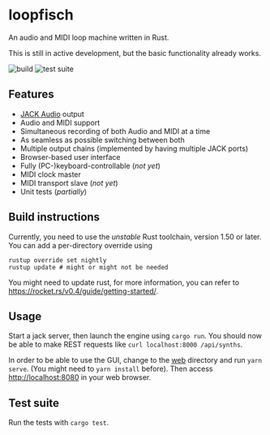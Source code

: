 loopfisch
=========

An audio and MIDI loop machine written in Rust.

This is still in active development, but the basic functionality already works.

![build](https://github.com/Windfisch/loopfisch/workflows/build/badge.svg)
![test suite](https://github.com/Windfisch/loopfisch/workflows/test%20suite/badge.svg)

Features
--------

- [JACK Audio](https://jackaudio.org) output
- Audio and MIDI support
- Simultaneous recording of both Audio and MIDI at a time
- As seamless as possible switching between both
- Multiple output chains (implemented by having multiple JACK ports)
- Browser-based user interface
- Fully (PC-)keyboard-controllable (_not yet_)
- MIDI clock master
- MIDI transport slave (_not yet_)
- Unit tests (_partially_)

Build instructions
------------------

Currently, you need to use the *unstable* Rust toolchain, version 1.50 or later. 
You can add a per-directory override using

```
rustup override set nightly
rustup update # might or might not be needed
```

You might need to update rust, for more information, you can refer to
https://rocket.rs/v0.4/guide/getting-started/.

Usage
-----

Start a jack server, then launch the engine using `cargo run`. You should now be able to make REST requests
like `curl localhost:8000 /api/synths`.

In order to be able to use the GUI, change to the [web](web) directory and run `yarn serve`. (You might need to `yarn install` before). Then access [http://localhost:8080](http://localhost:8080) in your web browser.

Test suite
----------

Run the tests with `cargo test`.
